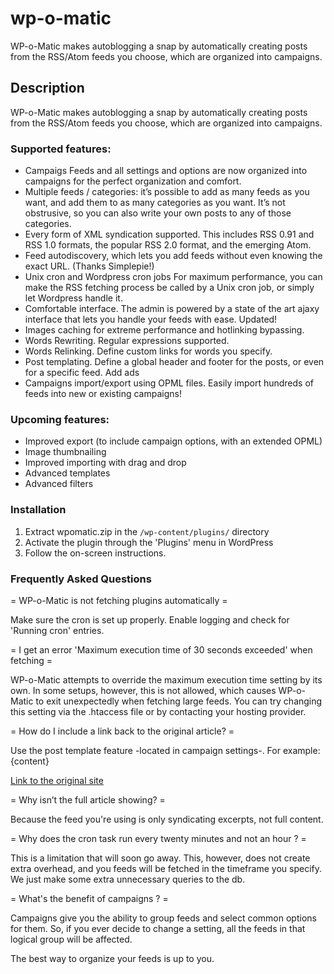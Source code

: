 wp-o-matic
==========

WP-o-Matic makes autoblogging a snap by automatically creating posts from the RSS/Atom feeds you choose, which are organized into campaigns. 

## Description 

WP-o-Matic makes autoblogging a snap by automatically creating posts from the RSS/Atom feeds you choose, which are organized into campaigns. 

### Supported features:

* Campaigs Feeds and all settings and options are now organized into campaigns for the perfect organization and comfort.
* Multiple feeds / categories: it’s possible to add as many feeds as you want, and add them to as many categories as you want. It’s not obstrusive, so you can also write your own posts to any of those categories.
* Every form of XML syndication supported. This includes RSS 0.91 and RSS 1.0 formats, the popular RSS 2.0 format, and the emerging Atom.
* Feed autodiscovery, which lets you add feeds without even knowing the exact URL. (Thanks Simplepie!)
* Unix cron and Wordpress cron jobs For maximum performance, you can make the RSS fetching process be called by a Unix cron job, or simply let Wordpress handle it.
* Comfortable interface. The admin is powered by a state of the art ajaxy interface that lets you handle your feeds with ease. Updated!
* Images caching for extreme performance and hotlinking bypassing.
* Words Rewriting. Regular expressions supported.
* Words Relinking. Define custom links for words you specify.
* Post templating. Define a global header and footer for the posts, or even for a specific feed. Add ads
* Campaigns import/export using OPML files. Easily import hundreds of feeds into new or existing campaigns! 

### Upcoming features:

* Improved export (to include campaign options, with an extended OPML)
* Image thumbnailing
* Improved importing with drag and drop
* Advanced templates
* Advanced filters

### Installation

1. Extract wpomatic.zip in the `/wp-content/plugins/` directory
2. Activate the plugin through the 'Plugins' menu in WordPress
3. Follow the on-screen instructions.

### Frequently Asked Questions

= WP-o-Matic is not fetching plugins automatically =

Make sure the cron is set up properly. Enable logging and check for 'Running cron' entries.

= I get an error 'Maximum execution time of 30 seconds exceeded' when fetching =

WP-o-Matic attempts to override the maximum execution time setting by its own. In some setups, however, this is not allowed, which causes WP-o-Matic to exit unexpectedly when fetching large feeds. You can try changing this setting via the .htaccess file or by contacting your hosting provider.

= How do I include a link back to the original article? = 

Use the post template feature -located in campaign settings-.
For example: {content} <p><a href={permalink}>Link to the original site</a></p>

= Why isn’t the full article showing? = 

Because the feed you're using is only syndicating excerpts, not full content.

= Why does the cron task run every twenty minutes and not an hour ? =

This is a limitation that will soon go away. This, however, does not create extra overhead, and you feeds will be fetched in the timeframe you specify. We just make some extra unnecessary queries to the db. 

= What's the benefit of campaigns ? =

Campaigns give you the ability to group feeds and select common options for them. So, if you ever decide to change a setting, all the feeds in that logical group will be affected. 

The best way to organize your feeds is up to you.